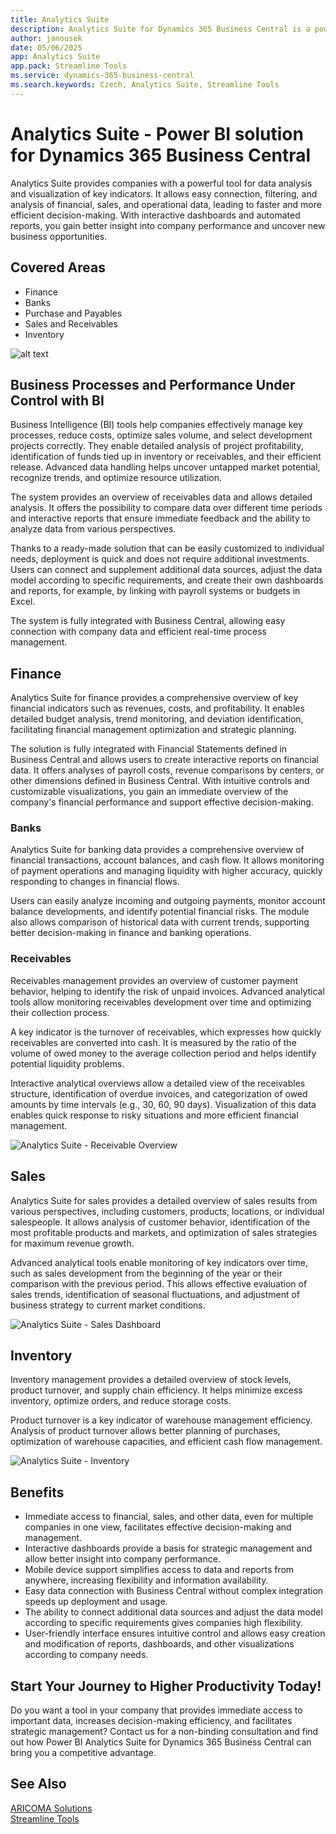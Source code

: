 ```yaml
---
title: Analytics Suite
description: Analytics Suite for Dynamics 365 Business Central is a powerful tool for data analysis and visualization.
author: janousek
date: 05/06/2025
app: Analytics Suite
app.pack: Streamline Tools
ms.service: dynamics-365-business-central
ms.search.keywords: Czech, Analytics Suite, Streamline Tools
---
```


# Analytics Suite - Power BI solution for Dynamics 365 Business Central

Analytics Suite provides companies with a powerful tool for data analysis and visualization of key indicators. It allows easy connection, filtering, and analysis of financial, sales, and operational data, leading to faster and more efficient decision-making. With interactive dashboards and automated reports, you gain better insight into company performance and uncover new business opportunities.

## Covered Areas

- Finance
- Banks  
- Purchase and Payables
- Sales and Receivables
- Inventory

![alt text](media/analytics-suite-navigator.png)

## Business Processes and Performance Under Control with BI

Business Intelligence (BI) tools help companies effectively manage key processes, reduce costs, optimize sales volume, and select development projects correctly. They enable detailed analysis of project profitability, identification of funds tied up in inventory or receivables, and their efficient release. Advanced data handling helps uncover untapped market potential, recognize trends, and optimize resource utilization.

The system provides an overview of receivables data and allows detailed analysis. It offers the possibility to compare data over different time periods and interactive reports that ensure immediate feedback and the ability to analyze data from various perspectives.

Thanks to a ready-made solution that can be easily customized to individual needs, deployment is quick and does not require additional investments. Users can connect and supplement additional data sources, adjust the data model according to specific requirements, and create their own dashboards and reports, for example, by linking with payroll systems or budgets in Excel.

The system is fully integrated with Business Central, allowing easy connection with company data and efficient real-time process management.

## Finance

Analytics Suite for finance provides a comprehensive overview of key financial indicators such as revenues, costs, and profitability. It enables detailed budget analysis, trend monitoring, and deviation identification, facilitating financial management optimization and strategic planning.

The solution is fully integrated with Financial Statements defined in Business Central and allows users to create interactive reports on financial data. It offers analyses of payroll costs, revenue comparisons by centers, or other dimensions defined in Business Central. With intuitive controls and customizable visualizations, you gain an immediate overview of the company's financial performance and support effective decision-making.

### Banks

Analytics Suite for banking data provides a comprehensive overview of financial transactions, account balances, and cash flow. It allows monitoring of payment operations and managing liquidity with higher accuracy, quickly responding to changes in financial flows.

Users can easily analyze incoming and outgoing payments, monitor account balance developments, and identify potential financial risks. The module also allows comparison of historical data with current trends, supporting better decision-making in finance and banking operations.

### Receivables

Receivables management provides an overview of customer payment behavior, helping to identify the risk of unpaid invoices. Advanced analytical tools allow monitoring receivables development over time and optimizing their collection process.

A key indicator is the turnover of receivables, which expresses how quickly receivables are converted into cash. It is measured by the ratio of the volume of owed money to the average collection period and helps identify potential liquidity problems.

Interactive analytical overviews allow a detailed view of the receivables structure, identification of overdue invoices, and categorization of owed amounts by time intervals (e.g., 30, 60, 90 days). Visualization of this data enables quick response to risky situations and more efficient financial management.

![Analytics Suite - Receivable Overview](media/analytics-suite-receivables-bal.png "Analytics Suite - Receivable Overview")

## Sales

Analytics Suite for sales provides a detailed overview of sales results from various perspectives, including customers, products, locations, or individual salespeople. It allows analysis of customer behavior, identification of the most profitable products and markets, and optimization of sales strategies for maximum revenue growth.

Advanced analytical tools enable monitoring of key indicators over time, such as sales development from the beginning of the year or their comparison with the previous period. This allows effective evaluation of sales trends, identification of seasonal fluctuations, and adjustment of business strategy to current market conditions.

![Analytics Suite - Sales Dashboard](media/analytics-suite-sales-dashboard.png "Analytics Suite - Sales Dashboard")

## Inventory

Inventory management provides a detailed overview of stock levels, product turnover, and supply chain efficiency. It helps minimize excess inventory, optimize orders, and reduce storage costs.

Product turnover is a key indicator of warehouse management efficiency. Analysis of product turnover allows better planning of purchases, optimization of warehouse capacities, and efficient cash flow management.

![Analytics Suite - Inventory](media/analytics-suite-inventory.png "Analytics Suite - Inventory")

## Benefits

- Immediate access to financial, sales, and other data, even for multiple companies in one view, facilitates effective decision-making and management.
- Interactive dashboards provide a basis for strategic management and allow better insight into company performance.
- Mobile device support simplifies access to data and reports from anywhere, increasing flexibility and information availability.
- Easy data connection with Business Central without complex integration speeds up deployment and usage.
- The ability to connect additional data sources and adjust the data model according to specific requirements gives companies high flexibility.
- User-friendly interface ensures intuitive control and allows easy creation and modification of reports, dashboards, and other visualizations according to company needs.

## Start Your Journey to Higher Productivity Today!

Do you want a tool in your company that provides immediate access to important data, increases decision-making efficiency, and facilitates strategic management? Contact us for a non-binding consultation and find out how Power BI Analytics Suite for Dynamics 365 Business Central can bring you a competitive advantage.

## See Also
[ARICOMA Solutions](../index.md)  
[Streamline Tools](../StreamlineTools/streamlinetools.md)

